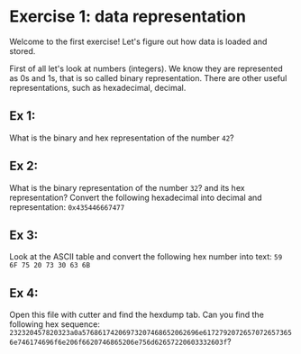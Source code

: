 # Exercise 1: data representation

Welcome to the first exercise! Let's figure out how data is loaded and stored.

First of all let's look at numbers (integers).
We know they are represented as 0s and 1s, that is so called binary representation.
There are other useful representations, such as hexadecimal, decimal.

## Ex 1:
What is the binary and hex representation of the number `42`?

## Ex 2:
What is the binary representation of the number `32`? and its hex representation?
Convert the following hexadecimal into decimal and representation: `0x435446667477`

## Ex 3:
Look at the ASCII table and convert the following hex number into text:
`59 6F 75 20 73 30 63 6B`

## Ex 4:
Open this file with cutter and find the hexdump tab. Can you find the following hex sequence: `232320457820323a0a57686174206973207468652062696e61727920726570726573656e746174696f6e206f6620746865206e756d62657220603332603f`?